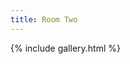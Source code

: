 ```yaml
---
title: Room Two
---
```

{% include gallery.html %}
<a-entity environment="preset: yavapai"></a-entity>
